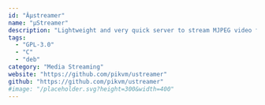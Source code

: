 ```yaml
---
id: "Âµstreamer"
name: "µStreamer"
description: "Lightweight and very quick server to stream MJPEG video from any V4L2 device to the net."
tags:
  - "GPL-3.0"
  - "C"
  - "deb"
category: "Media Streaming"
website: "https://github.com/pikvm/ustreamer"
github: "https://github.com/pikvm/ustreamer"
#image: "/placeholder.svg?height=300&width=400"
---
```


